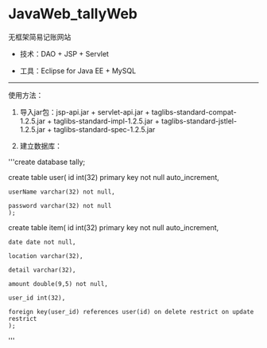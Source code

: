 # JavaWeb_tallyWeb
 无框架简易记账网站

* 技术：DAO + JSP + Servlet

* 工具：Eclipse for Java EE + MySQL

***

 使用方法：

1. 导入jar包：jsp-api.jar + servlet-api.jar + taglibs-standard-compat-1.2.5.jar + taglibs-standard-impl-1.2.5.jar + taglibs-standard-jstlel-1.2.5.jar + taglibs-standard-spec-1.2.5.jar 
 

2. 建立数据库：


'''create database tally;

 create table user(
	id int(32) primary key not null auto_increment,

	userName varchar(32) not null,
	
	password varchar(32) not null
	);


 create table item(
	id int(32) primary key not null auto_increment,

	date date not null,

	location varchar(32),

	detail varchar(32),

	amount double(9,5) not null,

	user_id int(32),
	
	foreign key(user_id) references user(id) on delete restrict on update restrict
	);
'''
